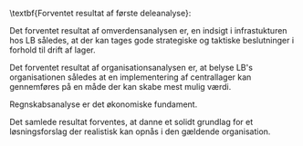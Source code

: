 \textbf{Forventet resultat af første deleanalyse}: 


Det forventet resultat af omverdensanalysen er, en indsigt i infrastukturen hos LB således, at der kan tages gode strategiske og taktiske beslutninger i forhold til drift af lager. 

Det forventet resultat af organisationsanalysen er, at belyse LB's organisationen således at en implementering af centrallager kan gennemføres på en måde der kan skabe mest mulig værdi. 

Regnskabsanalyse er det økonomiske fundament.

Det samlede resultat forventes, at danne et solidt grundlag for et løsningsforslag der realistisk kan opnås i den gældende organisation.
